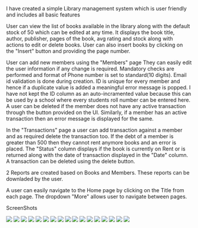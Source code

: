 I have created a simple Library management system which is user friendly and includes all basic features

User can view the list of books available in the library along with the default stock of 50 which can be edited at any time.
It displays the book title, author, publisher, pages of the book, avg rating and stock along with actions to edit or delete books. 
User can also insert books by clicking on the "Insert" button and providing the page number.

User can add new members using the "Members" page
They can easily edit the user information if any change is required. 
Mandatory checks are performed and format of Phone number is set to standard(10 digits).
Email id validation is done during creation. ID is unique for every member and hence if a duplicate value is added a meaningful error message is popped. 
I have not kept the ID column as an auto-incramented value because this can be used by a school where every students roll number can be entered here. 
A user can be deleted if the member does not have any active transaction through the button provided on the UI. Similarly, if a member has an active transaction then an error message is displayed for the same.

In the "Transactions" page a user can add transaction against a member and as required delete the transaction too.
If the debt of a member is greater than 500 then they cannot rent anymore books and an error is placed. 
The "Status" column displays if the book is currently on Rent or is returned along with the date of transaction displayed in the "Date" column. 
A transaction can be deleted using the delete button.

2 Reports are created based on Books and Members.
These reports can be downladed by the user. 

A user can easily navigate to the Home page by clicking on the Title from each page.
The dropdown "More" allows user to navigate between pages.

ScreenShots

<img src = "Images/Home.JPG">
<img src = "Images/Books.JPG">
<img src = "Images/InsertBooks.JPG">
<img src = "Images/Members.JPG">
<img src = "Images/AddNewMember.JPG">
<img src = "Images/deletemember.JPG">
<img src = "Images/NewTransaction.JPG">
<img src = "Images/SameIDTrans.JPG">
<img src = "Images/AddedTransactions.JPG">
<img src = "Images/Afterissuereturned.JPG">
<img src="Images/ChangeAfterISsueReturn.JPG">
<img src="Images/OnSameID.JPG">
<img src = "Images/UpdatedMembersAfterTansactions.JPG">
<img src = "Images/OnEdit.JPG">
<img src = "Images/BookReports.JPG">
<img src = "Images/memberreports.JPG">
<img src = "Images/DownloadReports.JPG">
